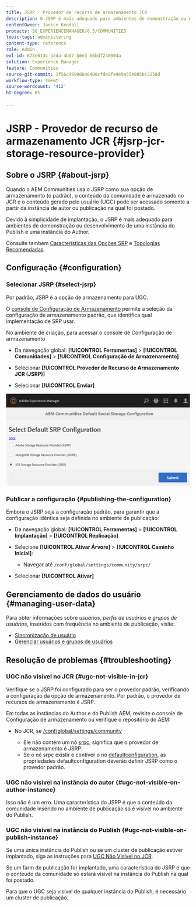 ```yaml
---
title: JSRP - Provedor de recurso de armazenamento JCR
description: O JSRP é mais adequado para ambientes de demonstração ou desenvolvimento de uma instância do Publish e uma instância do Author
contentOwner: Janice Kendall
products: SG_EXPERIENCEMANAGER/6.5/COMMUNITIES
topic-tags: administering
content-type: reference
role: Admin
exl-id: 873e013c-a2da-4b37-b0e3-56bdf240004a
solution: Experience Manager
feature: Communities
source-git-commit: 1f56c99980846400cfde8fa4e9a55e885bc2258d
workflow-type: tm+mt
source-wordcount: '412'
ht-degree: 0%

---
```


# JSRP - Provedor de recurso de armazenamento JCR {#jsrp-jcr-storage-resource-provider}

## Sobre o JSRP {#about-jsrp}

Quando o AEM Communities usa o JSRP como sua opção de armazenamento (o padrão), o conteúdo da comunidade é armazenado no JCR e o conteúdo gerado pelo usuário (UGC) pode ser acessado somente a partir da instância de autor ou publicação na qual foi postado.

Devido à simplicidade de implantação, o JSRP é mais adequado para ambientes de demonstração ou desenvolvimento de uma instância do Publish e uma instância do Author.

Consulte também [Características das Opções SRP](working-with-srp.md#characteristics-of-srp-options) e [Topologias Recomendadas](topologies.md).

## Configuração {#configuration}

### Selecionar JSRP {#select-jsrp}

Por padrão, JSRP é a opção de armazenamento para UGC.

O [console de Configuração de Armazenamento](srp-config.md) permite a seleção da configuração de armazenamento padrão, que identifica qual implementação de SRP usar.

No ambiente de criação, para acessar o console de Configuração de armazenamento

* Da navegação global: **[!UICONTROL Ferramentas]** > **[!UICONTROL Comunidades]** > **[!UICONTROL Configuração de Armazenamento]**

* Selecionar **[!UICONTROL Provedor de Recurso de Armazenamento JCR (JSRP)]**

* Selecionar **[!UICONTROL Enviar]**

![configuração-jsrp](assets/jsrp-configuration.png)

### Publicar a configuração {#publishing-the-configuration}

Embora o JSRP seja a configuração padrão, para garantir que a configuração idêntica seja definida no ambiente de publicação:

* Da navegação global: **[!UICONTROL Ferramentas]** > **[!UICONTROL Implantação]** > **[!UICONTROL Replicação]**
* Selecione **[!UICONTROL Ativar Árvore]** > **[!UICONTROL Caminho Inicial]**:

   * Navegar até `/conf/global/settings/community/srpc/`

* Selecionar **[!UICONTROL Ativar]**

## Gerenciamento de dados do usuário {#managing-user-data}

Para obter informações sobre *usuários*, *perfis de usuários* e *grupos de usuários*, inseridos com frequência no ambiente de publicação, visite:

* [Sincronização de usuário](sync.md)
* [Gerenciar usuários e grupos de usuários](users.md)

## Resolução de problemas {#troubleshooting}

### UGC não visível no JCR {#ugc-not-visible-in-jcr}

Verifique se o JSRP foi configurado para ser o provedor padrão, verificando a configuração da opção de armazenamento. Por padrão, o provedor de recursos de armazenamento é JSRP.

Em todas as instâncias do Author e do Publish AEM, revisite o console de Configuração de armazenamento ou verifique o repositório do AEM:

* No JCR, se [/conf/global/settings/community](http://localhost:4502/crx/de/index.jsp#/conf/global/settings/community)

   * Ele não contém um nó [srpc](http://localhost:4502/crx/de/index.jsp#/conf/global/settings/community/srpc), significa que o provedor de armazenamento é JSRP.
   * Se o nó srpc existir e contiver o nó [defaultconfiguration](http://localhost:4502/crx/de/index.jsp#/conf/global/settings/community/srpc/defaultconfiguration), as propriedades defaultconfiguration deverão definir JSRP como o provedor padrão.

### UGC não visível na instância do autor {#ugc-not-visible-on-author-instance}

Isso não é um erro. Uma característica do JSRP é que o conteúdo da comunidade inserido no ambiente de publicação só é visível no ambiente do Publish.

### UGC não visível na instância do Publish {#ugc-not-visible-on-publish-instance}

Se uma única instância do Publish ou se um cluster de publicação estiver implantado, siga as instruções para [UGC Não Visível no JCR](#ugc-not-visible-in-jcr).

Se um farm de publicação for implantado, uma característica do JSRP é que o conteúdo da comunidade só estará visível na instância do Publish na qual foi postado.

Para que o UGC seja visível de qualquer instância do Publish, é necessário um cluster de publicação.
